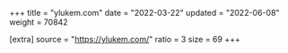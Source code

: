 +++
title = "ylukem.com"
date = "2022-03-22"
updated = "2022-06-08"
weight = 70842

[extra]
source = "https://ylukem.com/"
ratio = 3
size = 69
+++
